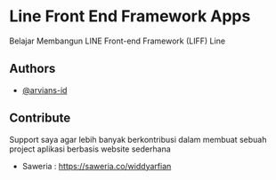 # Line Front End Framework Apps
Belajar Membangun LINE Front-end Framework (LIFF) Line

## Authors

- [@arvians-id](https://www.github.com/arvians-id)

## Contribute
Support saya agar lebih banyak berkontribusi dalam membuat sebuah project aplikasi berbasis website sederhana

- Saweria : https://saweria.co/widdyarfian
